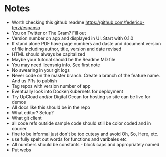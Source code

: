 # Notes

* Worth checking this github readme https://github.com/federico-terzi/espanso
* You on Twitter or The Gram? Fill out
* Version number on app and displayed in UI. Start with 0.1.0
* If stand alone PDF have page numbers and daste and document version of file including author, title, version and date revised
* HTML should always be capitalized
* Maybe your tutorial should be the Readme.MD file
* You may need licensnig info. See first note
* No swearing in your git logs
* Never code on the master branch. Create a branch of the feature name. And us PRs to publish
* Tag repos with version number of app
* Eventually look into Docker/Kubernets for deployment
* Try UpCload and/or Digital Ocean for hosting so site can be live for demos
* All docs like this should be in the repo
* What editor? Setup?
* What git client
* all code refs outside sample code should still be color coded and in courier
* fine to be informal just don't be too cutesy and avoid Oh, So, Here, etc.
* use fully spelt out words for functions and varibales etc
* All numbers should be constants - block caps and appropriately named
* Put webs